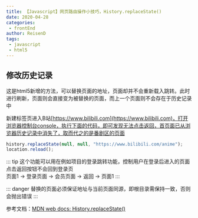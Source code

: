 ```yaml
---
title: 【Javascript】网页路由操作小技巧，History.replaceState()
date: 2020-04-28
categories:
 - frontEnd
author: ReisenD
tags:
 - javascript
 - html5
---
```


## 修改历史记录

这是html5新增的方法，可以替换页面的地址，页面却并不会重新载入跳转。此时进行刷新，页面则会直接变为被替换的页面，而上一个页面则不会存在于历史记录中

新建标签页进入B站[https://www.bilibili.com](https://www.bilibili.com)，打开浏览器控制台console，执行下面的代码，即可发现无法点击返回，首页面已从浏览器历史记录中消失了，取而代之的是番剧区的页面

``` js
history.replaceState(null, null, "https://www.bilibili.com/anime");
location.reload();
```
::: tip
这个功能可以用在例如项目的登录跳转功能，控制用户在登录后进入的页面点击返回按钮不会回到登录页  
页面1 -> 登录页面 -> 会员页面 -> 返回 -> 页面1
:::

::: danger
替换的页面必须保证地址与当前页面同源，即根目录需保持一致，否则会抛出错误
:::

参考文档：[MDN web docs: History.replaceState()](https://developer.mozilla.org/zh-CN/docs/Web/API/History/replaceState)